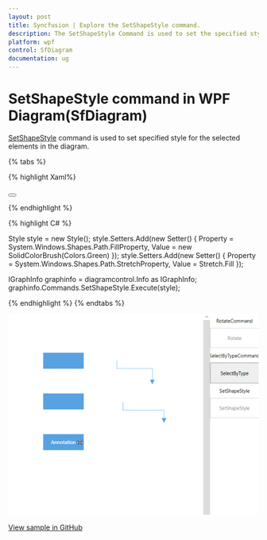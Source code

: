 ```yaml
---
layout: post
title: Syncfusion | Explore the SetShapeStyle command.
description: The SetShapeStyle Command is used to set the specified style for the selected element(Node,Group,..) in diagram.
platform: wpf
control: SfDiagram
documentation: ug
---
```


# SetShapeStyle command in WPF Diagram(SfDiagram)

[SetShapeStyle](https://help.syncfusion.com/cr/wpf/Syncfusion.UI.Xaml.Diagram.IDiagramCommands.html#Syncfusion_UI_Xaml_Diagram_IDiagramCommands_SetShapeStyle) command is used to set specified style for the selected elements in the diagram.

{% tabs %}

{% highlight Xaml%}

<Style TargetType="Path" x:Key="SetShapeStyleParameter">
  <Setter Property="Stretch" Value="Fill"></Setter>
  <Setter Property="Fill" Value="Green"></Setter>
</Style>

<Button Height="50" Content="SetShapeStyle" Name="SetShapeStyle" Command="Syncfusion:DiagramCommands.SetShapeStyle" CommandParameter="{StaticResource SetShapeStyleParameter}"></Button>

{% endhighlight %}

{% highlight C# %}

Style style = new Style();
style.Setters.Add(new Setter() { Property = System.Windows.Shapes.Path.FillProperty, Value = new SolidColorBrush(Colors.Green) });
style.Setters.Add(new Setter() { Property = System.Windows.Shapes.Path.StretchProperty, Value = Stretch.Fill });

IGraphInfo graphinfo = diagramcontrol.Info as IGraphInfo;
graphinfo.Commands.SetShapeStyle.Execute(style);

{% endhighlight %}
{% endtabs %}

![Gif for SelectByType command](Commands_Images/Commands_SetShapeStyle.gif)


[View sample in GitHub](https://github.com/SyncfusionExamples/WPF-Diagram-Examples/tree/master/Samples/Commands/Rotate%20Command)